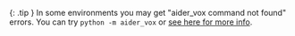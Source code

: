 {: .tip }
In some environments you may get "aider_vox command not found" errors.
You can try `python -m aider_vox` or 
[see here for more info](/docs/troubleshooting/aider_vox-not-found.html).

